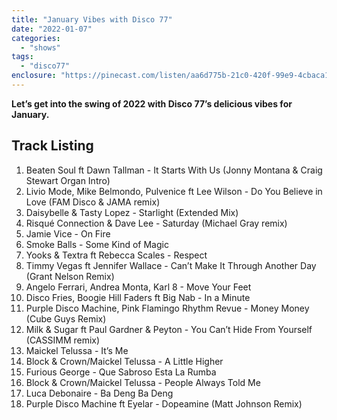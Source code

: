 ```yaml
---
title: "January Vibes with Disco 77"
date: "2022-01-07"
categories: 
  - "shows"
tags: 
  - "disco77"
enclosure: "https://pinecast.com/listen/aa6d775b-21c0-420f-99e9-4cbaca10769e.mp3 165075734 audio/mpeg "
---
```


**Let’s get into the swing of 2022 with Disco 77’s delicious vibes for January.**

## Track Listing

1. Beaten Soul ft Dawn Tallman - It Starts With Us (Jonny Montana & Craig Stewart Organ Intro)
2. Livio Mode, Mike Belmondo, Pulvenice ft Lee Wilson - Do You Believe in Love (FAM Disco & JAMA remix)
3. Daisybelle & Tasty Lopez - Starlight (Extended Mix)
4. Risqué Connection & Dave Lee - Saturday (Michael Gray remix)
5. Jamie Vice - On Fire
6. Smoke Balls - Some Kind of Magic
7. Yooks & Textra ft Rebecca Scales - Respect
8. Timmy Vegas ft Jennifer Wallace - Can’t Make It Through Another Day (Grant Nelson Remix)
9. Angelo Ferrari, Andrea Monta, Karl 8 - Move Your Feet
10. Disco Fries, Boogie Hill Faders ft Big Nab - In a Minute
11. Purple Disco Machine, Pink Flamingo Rhythm Revue - Money Money (Cube Guys Remix)
12. Milk & Sugar ft Paul Gardner & Peyton - You Can’t Hide From Yourself (CASSIMM remix)
13. Maickel Telussa - It’s Me
14. Block & Crown/Maickel Telussa - A Little Higher
15. Furious George - Que Sabroso Esta La Rumba
16. Block & Crown/Maickel Telussa - People Always Told Me
17. Luca Debonaire - Ba Deng Ba Deng
18. Purple Disco Machine ft Eyelar - Dopeamine (Matt Johnson Remix)
